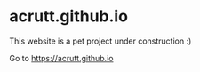 # acrutt.github.io

This website is a pet project under construction :)

Go to https://acrutt.github.io
